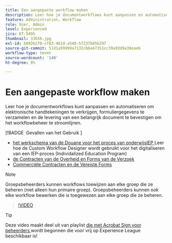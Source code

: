 ```yaml
---
title: Een aangepaste workflow maken
description: Leer hoe je documentworkflows kunt aanpassen en automatiseren om snel elektronische handtekeningen te verkrijgen en formuliergegevens te verzamelen
feature: Administration, Workflow
role: User, Admin
level: Experienced
jira: KT-5495
thumbnail: 33656.jpg
exl-id: b892b278-cf83-461d-a548-57237b85b297
source-git-commit: 51d1a59999a7132cb6e47351cc39a93d9a38eaeb
workflow-type: tm+mt
source-wordcount: '140'
ht-degree: 0%

---
```


# Een aangepaste workflow maken

Leer hoe je documentworkflows kunt aanpassen en automatiseren om elektronische handtekeningen te verkrijgen, formuliergegevens te verzamelen en de levering van een belangrijk document te bevestigen om het workflowbeheer te stroomlijnen.

[!BADGE &#x200B; Gevallen van het Gebruik &#x200B;]

* [ het werkschema van de Douane voor het proces van onderwijsIEP ](https://experienceleague.adobe.com/docs/document-cloud-learn/sign-learning-hub/expand/recipes/edu/usecase-edu-iep.html?lang=nl-NL)
Leer hoe de Custom Workflow Designer wordt gebruikt voor het digitaliseren van een IEP-proces (Individalized Education Program)
* [ de Contracten van de Overheid en Forms van de Verzoek ](https://experienceleague.adobe.com/docs/document-cloud-learn/sign-learning-hub/expand/recipes/gov/usecasegovcontracts.html?lang=nl-NL)
* [ Commerciële Contracten en de Vereiste Forms ](https://experienceleague.adobe.com/docs/document-cloud-learn/sign-learning-hub/expand/recipes/com/usecasecomcontracts.html?lang=nl-NL)

>[!NOTE]
>
>Groepsbeheerders kunnen workflows toewijzen aan elke groep die ze beheren (niet alleen hun primaire groep). Groepsbeheerders kunnen ook elke workflow bewerken die is toegewezen aan elke groep die ze beheren.

>[!VIDEO](https://video.tv.adobe.com/v/33656?quality=12&learn=on&hidetitle=true)

>[!TIP]
>
>Deze video maakt deel uit van playlist [ die met Acrobat Sign voor beheerders ](https://experienceleague.adobe.com/nl/playlists/acrobat-sign-get-started-administrators) wordt begonnen die voor vrij op Experience League beschikbaar is!
